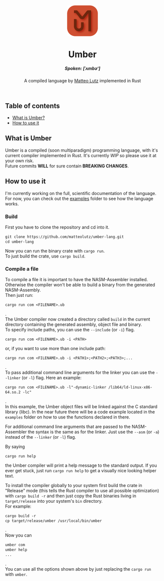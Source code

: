 <p align="center">
<a href="https://github.com/matteolutz/umber-lang"><img height="100" src="./assets/img/logo.png"></a>
    
<h1 align="center">
    Umber
</h1>
<h5 align="center">
<i>Spoken</i>: [ˈʌmbəʳ]
</h5>
<p align="center">
    A compiled language by <a href="https://matteolutz.de">Matteo Lutz</a> implemented in Rust
</p>
</p>

<br />

## Table of contents

- [What is Umber?](#what-is-umber)
- [How to use it](#how-to-use-it)

## What is Umber

Umber is a compiled (soon multiparadigm) programming language, with it's current compiler implemented in Rust. It's currently _WIP_ so please use it at your own risk.  
Future commits **WILL** for sure contain **BREAKING CHANGES**.

## How to use it

I'm currently working on the full, scientific documentation of the language. For now, you can check out the [examples](./examples) folder to see how the language works.

### Build

First you have to clone the repository and cd into it.

```shell
git clone https://github.com/matteolutz/umber-lang.git
cd umber-lang
```

Now you can run the binary crate with `cargo run`.  
To just build the crate, use `cargo build`.

### Compile a file

To compile a file it is important to have the NASM-Assembler installed. Otherwise the compiler won't be able to build a binary from the generated NASM-Assembly.  
Then just run:

```shell
cargo run com <FILENAME>.ub
```
.  
The Umber compiler now created a directory called `build` in the current directory containing the generated assembly, object file and binary.  
To specify include paths, you can use the `--include` (or `-i`) flag.

````shell
cargo run com <FILENAME>.ub -i <PATH>
````
or, if you want to use more than one include path:
````shell
cargo run com <FILENAME>.ub -i <PATH1>;<PATH2>;<PATH3>;...
````

.  
To pass additional command line arguments for the linker you can use the `--linker` (or `-l`) flag. Here an example:

````shell
cargo run com <FILENAME>.ub -l"-dynamic-linker /lib64/ld-linux-x86-64.so.2 -lc"
````
.  
In this example, the Umber object files will be linked against the C standard library (libc). In the near future there will be a code example located in the `examples` folder on how to use the functions declared in there.  

For additional command line arguments that are passed to the NASM-Assembler the syntax is the same as for the linker. Just use the `--asm` (or `-a`) instead of the `--linker` (or `-l`) flag.

By saying
````shell
cargo run help
````
the Umber compiler will print a help message to the standard output. If you ever get stuck, just run `cargo run help` to get a visually nice looking helper text.

To install the compiler globally to your system first build the crate in "Release" mode (this tells the Rust compiler to use all possible optimization) with `cargo build -r` and then just copy the Rust binaries living in `target/release` into your system's `bin` directory.  
For example:
````shell
cargo build -r
cp target/release/umber /usr/local/bin/umber
````
.  
Now you can
```shell
umber com
umber help
...
```
.  
You can use all the options shown above by just replacing the `cargo run` with `umber`.